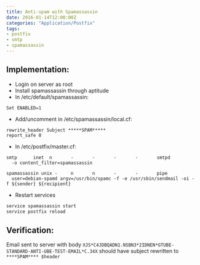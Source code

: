 ```yaml
---
title: Anti-spam with Spamassassin
date: 2016-01-14T12:00:00Z
categories: "Application/Postfix"
tags:
- postfix
- smtp
- spamassassin
---
```

## Implementation:
- Login on server as root
- Install spamassassin through aptitude
- In /etc/default/spamassassin:

~~~
Set ENABLED=1
~~~

- Add/uncomment in /etc/spamassassin/local.cf:

~~~
rewrite_header Subject *****SPAM*****
report_safe 0
~~~

- In /etc/postfix/master.cf:

~~~
smtp      inet  n       -       -       -       -       smtpd
  -o content_filter=spamassassin

spamassassin unix -     n       n       -       -       pipe
  user=debian-spamd argv=/usr/bin/spamc -f -e /usr/sbin/sendmail -oi -f ${sender} ${recipient}
~~~

- Restart services

```bash
service spamassassin start
service postfix reload
```

## Verification:
Email sent to server with body
    ``XJS*C4JDBQADN1.NSBN3*2IDNEN*GTUBE-STANDARD-ANTI-UBE-TEST-EMAIL*C.34X``
    should have subject rewritten to ``****SPAM**** $header``

